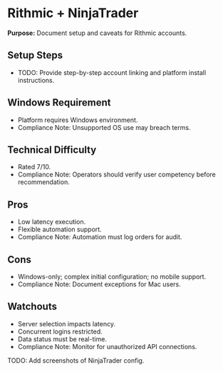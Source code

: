 # Rithmic + NinjaTrader

**Purpose:** Document setup and caveats for Rithmic accounts.

## Setup Steps
- TODO: Provide step-by-step account linking and platform install instructions.

## Windows Requirement
- Platform requires Windows environment.
- Compliance Note: Unsupported OS use may breach terms.

## Technical Difficulty
- Rated 7/10.
- Compliance Note: Operators should verify user competency before recommendation.

## Pros
- Low latency execution.
- Flexible automation support.
- Compliance Note: Automation must log orders for audit.

## Cons
- Windows-only; complex initial configuration; no mobile support.
- Compliance Note: Document exceptions for Mac users.

## Watchouts
- Server selection impacts latency.
- Concurrent logins restricted.
- Data status must be real-time.
- Compliance Note: Monitor for unauthorized API connections.

TODO: Add screenshots of NinjaTrader config.
